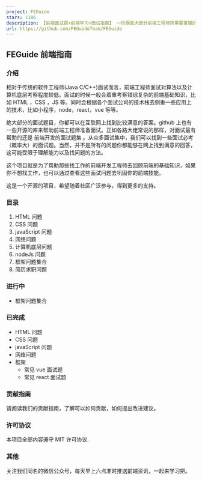 ```yaml
---
project: FEGuide
stars: 1186
description: 【前端面试题+前端学习+面试指南】 一份涵盖大部分前端工程师所需要掌握的核心知识。这个项目就是为了帮助那些找工作的前端开发工程师去回顾前端的基础知识，如果你不想找工作，也可以通过查看这些面试问题去巩固你的前端技能。
url: https://github.com/FEGuideTeam/FEGuide
---
```


FEGuide 前端指南
------------

### 介绍

相对于传统的软件工程师(Java C/C++)面试而言，前端工程师面试对算法以及计算机底层考察程度较低。面试的时候一般会着重考察错综复杂的前端基础知识，比如 HTML ，CSS ，JS 等。同时会根据各个面试公司的技术栈去侧重一些应用上的技术，比如小程序，node，react，vue 等等。

绝大部分的面试题目，你都可以在互联网上找到比较满意的答案。github 上也有一些开源的库来帮助前端工程师准备面试。正如各路大佬常说的那样，对面试最有帮助的还是 前端开发的面试题集 。从众多面试集中，我们可以找到一些面试必考（概率大）的面试题。当然，并不是所有的问题你都能够在网上找到满意的回答，这可能受限于理解能力以及找问题的方法。

这个项目就是为了帮助那些找工作的前端开发工程师去回顾前端的基础知识，如果你不想找工作，也可以通过查看这些面试问题去巩固你的前端技能。

这是一个开源的项目，希望随着社区广泛参与，得到更多的支持。

### 目录

1.  HTML 问题
2.  CSS 问题
3.  javaScript 问题
4.  网络问题
5.  计算机底层问题
6.  nodeJs 问题
7.  框架问题集合
8.  简历求职问题

### 进行中

-   框架问题集合

### 已完成

-   HTML 问题
-   CSS 问题
-   javaScript 问题
-   网络问题
-   框架
    -   常见 vue 面试题
    -   常见 react 面试题

### 贡献指南

请阅读我们的贡献指南，了解可以如何贡献，如何提出改进建议。

### 许可协议

本项目全部内容遵守 MIT 许可协议.

### 其他

关注我们同名的微信公众号，每天早上六点准时推送前端资讯，一起来学习把。
